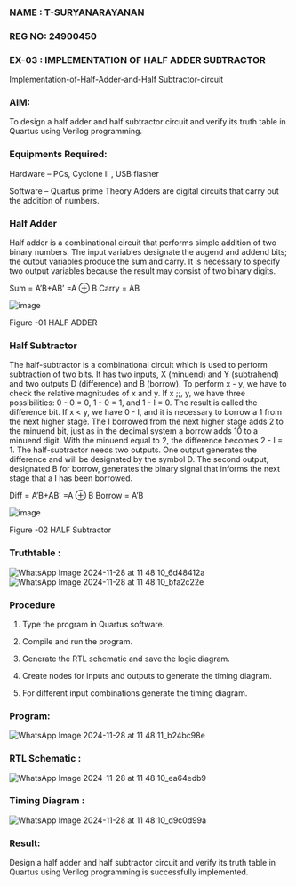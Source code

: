 ### NAME : T-SURYANARAYANAN
### REG NO: 24900450
### EX-03 : IMPLEMENTATION OF HALF ADDER SUBTRACTOR

Implementation-of-Half-Adder-and-Half Subtractor-circuit

### AIM:

To design a half adder and half subtractor circuit and verify its truth table in Quartus using Verilog programming.

### Equipments Required:

Hardware – PCs, Cyclone II , USB flasher 

Software – Quartus prime Theory Adders are digital circuits that carry out the addition of numbers.

### Half Adder

Half adder is a combinational circuit that performs simple addition of two binary numbers. The input variables designate the augend and addend bits; the output variables produce the sum and carry. It is necessary to specify two output variables because the result may consist of two binary digits.

Sum = A’B+AB’ =A ⊕ B Carry = AB

![image](https://github.com/naavaneetha/HALF_ADDER_SUBTRACTOR/assets/154305477/bd4a0b2c-cdbc-4184-ab08-81578f121e1f)

Figure -01 HALF ADDER

### Half Subtractor

The half-subtractor is a combinational circuit which is used to perform subtraction of two bits. It has two inputs, X (minuend) and Y (subtrahend) and two outputs D (difference) and B (borrow). To perform x - y, we have to check the relative magnitudes of x and y. If x ;;, y, we have three possibilities: 0 - 0 = 0, 1 - 0 = 1, and 1 - I = 0. The result is called the difference bit. If x < y, we have 0 - I, and it is necessary to borrow a 1 from the next higher stage. The I borrowed from the next higher stage adds 2 to the minuend bit, just as in the decimal system a borrow adds 10 to a minuend digit. With the minuend equal to 2, the difference becomes 2 - I = 1. The half-subtractor needs two outputs. One output generates the difference and will be designated by the symbol D. The second output, designated B for borrow, generates the binary signal that informs the next stage that a I has been borrowed. 

Diff = A’B+AB’ =A ⊕ B
Borrow = A’B

 ![image](https://github.com/naavaneetha/HALF_ADDER_SUBTRACTOR/assets/154305477/d76b099c-513f-4e7c-843a-e2fd028a531a)

Figure -02 HALF Subtractor

### Truthtable : 
![WhatsApp Image 2024-11-28 at 11 48 10_6d48412a](https://github.com/user-attachments/assets/f5f2cbad-886f-4df8-a5d9-132cdcf1c70c)
![WhatsApp Image 2024-11-28 at 11 48 10_bfa2c22e](https://github.com/user-attachments/assets/b19cff24-8e65-4dac-b6cf-307e667f5b2c)


### Procedure

1.	Type the program in Quartus software.

2.	Compile and run the program.

3.	Generate the RTL schematic and save the logic diagram.

4.	Create nodes for inputs and outputs to generate the timing diagram.

5.	For different input combinations generate the timing diagram.


### Program:

![WhatsApp Image 2024-11-28 at 11 48 11_b24bc98e](https://github.com/user-attachments/assets/17658ad8-f1d3-4c20-a628-bd3e24a075ec)


### RTL Schematic : 
![WhatsApp Image 2024-11-28 at 11 48 10_ea64edb9](https://github.com/user-attachments/assets/5e477b6d-6161-421f-9009-5307bfedb6c0)


### Timing Diagram : 

![WhatsApp Image 2024-11-28 at 11 48 10_d9c0d99a](https://github.com/user-attachments/assets/c66808ca-966b-4f3f-ab1b-ab193e783d7d)



### Result:
Design a half adder and half subtractor circuit and verify its truth table in Quartus using Verilog programming is successfully implemented.
